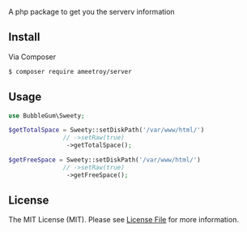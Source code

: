 A php package to get you the serverv information

## Install

Via Composer

``` bash
$ composer require ameetroy/server
```

## Usage

``` php
use BubbleGum\Sweety;

$getTotalSpace = Sweety::setDiskPath('/var/www/html/')
               // ->setRaw(true)
                ->getTotalSpace();

$getFreeSpace = Sweety::setDiskPath('/var/www/html/')
               // ->setRaw(true)
                ->getFreeSpace();
```
## License

The MIT License (MIT). Please see [License File](https://github.com/ameetroy/server/LICENSE) for more information.